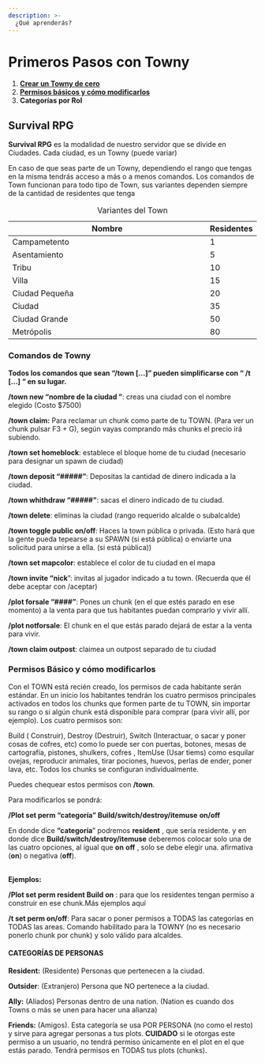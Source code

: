```yaml
---
description: >-
  ¿Qué aprenderás?
---
```


# Primeros Pasos con Towny

1. **<a href="#comandos-town">Crear un Towny de cero</a>**
2. **<a href="#permissions">Permisos básicos y cómo modificarlos</a>**
3. **Categorías por Rol**

## Survival RPG

​**Survival RPG** es la modalidad de nuestro servidor que se divide en Ciudades. Cada ciudad, es un Towny (puede variar)

En caso de que seas parte de un Towny, dependiendo el rango que tengas en la misma tendrás acceso a más o a menos comandos. Los comandos de Town funcionan para todo tipo de Town, sus variantes dependen siempre de la cantidad de residentes que tenga

<table id="town_variants">
  <caption>Variantes del Town</caption>
  <colgroup>
  	<col style="width: 90%;">
    <col style="width: 10%;">	
  </colgroup>
  <thead>
    <tr>
      <th>Nombre</th>
      <th>Residentes</th>
    </tr>
  </thead>
  <tbody>
    <tr>
      <td>Campametento</td>
      <td>1</td>
    </tr>
    <tr>
      <td>Asentamiento</td>
      <td>5</td>
    </tr>
    <tr>
      <td>Tribu</td>
      <td>10</td>
    </tr>
    <tr>
      <td>Villa</td>
      <td>15</td>
    </tr>
    <tr>
      <td>Ciudad Pequeña</td>
      <td>20</td>
    </tr>
    <tr>
      <td>Ciudad</td>
      <td>35</td>
    </tr>
    <tr>
      <td>Ciudad Grande</td>
      <td>50</td>
    </tr>
    <tr>
      <td>Metrópolis</td>
      <td>80</td>
    </tr>
  </tbody>
</table>

<h3 id="comandos-town">Comandos de Towny</h3>

**Todos los comandos que sean “/town \[...]” pueden simplificarse con “ /t \[...] “ en su lugar.**

**/town new “nombre de la ciudad ”**: creas una ciudad con el nombre elegido (Costo $7500)

**/town claim:** Para reclamar un chunk como parte de tu TOWN. (Para ver un chunk pulsar F3 + G), según vayas comprando más chunks el precio irá subiendo.

**/town set homeblock**: establece el bloque home de tu ciudad (necesario para designar un spawn de ciudad)

**/town deposit “#####”**: Depositas la cantidad de dinero indicada a la ciudad.

**/town whithdraw “#####”**: sacas el dinero indicado de tu ciudad.

**/town delete**: eliminas la ciudad (rango requerido alcalde o subalcalde)

**/town toggle public on/off**: Haces la town pública o privada. (Esto hará que la gente pueda tepearse a su SPAWN (si está pública) o enviarte una solicitud para unirse a ella. (si está pública))

**/town set mapcolor**: establece el color de tu ciudad en el mapa

**/town invite “nick**”: invitas al jugador indicado a tu town. (Recuerda que él debe aceptar con /aceptar)

**/plot forsale “####”**: Pones un chunk (en el que estés parado en ese momento) a la venta para que tus habitantes puedan comprarlo y vivir allí.

**/plot notforsale**: El chunk en el que estás parado dejará de estar a la venta para vivir.

**/town claim outpost**: claimea un outpost separado de tu ciudad

<h3 id="permissions">Permisos Básico y cómo modificarlos</h3>

Con el TOWN está recién creado, los permisos de cada habitante serán estándar. En un inicio los habitantes tendrán los cuatro permisos principales activados en todos los chunks que formen parte de tu TOWN, sin importar su rango o si algún chunk está disponible para comprar (para vivir allí, por ejemplo). Los cuatro permisos son:

Build ( Construir), Destroy (Destruir), Switch (Interactuar, o sacar y poner cosas de cofres, etc) como lo puede ser con puertas, botones, mesas de cartografía, pistones, shulkers, cofres , ItemUse (Usar tiems) como esquilar ovejas, reproducir animales, tirar pociones, huevos, perlas de ender, poner lava, etc. Todos los chunks se configuran individualmente.

Puedes chequear estos permisos con **/town**.&#x20;

Para modificarlos se pondrá:

**/Plot set perm “categoría” Build/switch/destroy/itemuse** **on/off**&#x20;

En donde dice **“categoría**” podremos **resident** , que sería residente. y en donde dice **Build/switch/destroy/itemuse** deberemos colocar solo una de las cuatro opciones, al igual que **on** **off** , solo se debe elegir una. afirmativa (**on**) o negativa (**off**).&#x20;

\
**Ejemplos:**&#x20;

**/Plot set perm resident Build on** : para que los residentes tengan permiso a construir en ese chunk.Más ejemplos aquí

**/t set perm on/off**: Para sacar o poner permisos a TODAS las categorías en TODAS las areas. Comando habilitado para la TOWNY (no es necesario ponerlo chunk por chunk) y solo válido para alcaldes.

#### **CATEGORÍAS DE PERSONAS** <a href="#categorias-de-personas" id="categorias-de-personas"></a>

**Resident:** (Residente) Personas que pertenecen a la ciudad.&#x20;

**Outsider**: (Extranjero) Persona que NO pertenece a la ciudad.&#x20;

**Ally:** (Aliados) Personas dentro de una nation. (Nation es cuando dos Towns o más se unen para hacer una alianza)&#x20;

**Friends:** (Amigos). Esta categoría se usa POR PERSONA (no como el resto) y sirve para agregar personas a tus plots. **CUIDADO** si le otorgas este permiso a un usuario, no tendrá permiso únicamente en el plot en el que estás parado. Tendrá permisos en TODAS tus plots (chunks).​
